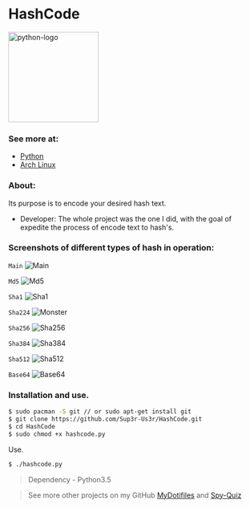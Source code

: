 # HashCode
<img alt="python-logo" width="180" src="https://raw.githubusercontent.com/Sup3r-Us3r/HashCode/master/Screenshots/python-logo.png">

### See more at:

* [Python](https://www.python.org/)
* [Arch Linux](https://www.archlinux.org/)

### About:

Its purpose is to encode your desired hash text.

* Developer: The whole project was the one I did, with the goal of expedite the process of encode text to hash's.

### Screenshots of different types of hash in operation:

`Main`
![Main][screenshot1]

`Md5`
![Md5][screenshot2]

`Sha1`
![Sha1][screenshot3]

`Sha224`
![Monster][screenshot4]

`Sha256`
![Sha256][screenshot5]

`Sha384`
![Sha384][screenshot6]

`Sha512`
![Sha512][screenshot7]

`Base64`
![Base64][screenshot8]

[screenshot1]:https://raw.githubusercontent.com/Sup3r-Us3r/HashCode/master/Screenshots/2016-11-11-16%3A05%3A55.png
[screenshot2]:https://raw.githubusercontent.com/Sup3r-Us3r/HashCode/master/Screenshots/2016-11-11-16%3A06%3A06.png
[screenshot3]:https://raw.githubusercontent.com/Sup3r-Us3r/HashCode/master/Screenshots/2016-11-11-16%3A06%3A16.png
[screenshot4]:https://raw.githubusercontent.com/Sup3r-Us3r/HashCode/master/Screenshots/2016-11-11-16%3A06%3A27.png
[screenshot5]:https://raw.githubusercontent.com/Sup3r-Us3r/HashCode/master/Screenshots/2016-11-11-16%3A06%3A41.png
[screenshot6]:https://raw.githubusercontent.com/Sup3r-Us3r/HashCode/master/Screenshots/2016-11-11-16%3A06%3A58.png
[screenshot7]:https://raw.githubusercontent.com/Sup3r-Us3r/HashCode/master/Screenshots/2016-11-11-16%3A07%3A15.png
[screenshot8]:https://raw.githubusercontent.com/Sup3r-Us3r/HashCode/master/Screenshots/2016-11-11-16%3A07%3A34.png

### Installation and use.

```sh
$ sudo pacman -S git // or sudo apt-get install git
$ git clone https://github.com/Sup3r-Us3r/HashCode.git
$ cd HashCode
$ sudo chmod +x hashcode.py
```
Use.
```sh
$ ./hashcode.py
```
> Dependency - Python3.5

> See more other projects on my GitHub [MyDotifiles](https://github.com/Sup3r-Us3r/MyDotfiles) and [Spy-Quiz](https://github.com/Sup3r-Us3r/Spy-Quiz)
